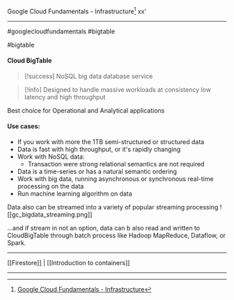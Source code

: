 Google Cloud Fundamentals - Infrastructure[^1] 
xx'
***
#googlecloudfundamentals #bigtable

#bigtable
#### Cloud BigTable
>[!success] NoSQL big data database service

>[!info] Designed to handle massive workloads at consistency low latency and high throughput

Best choice for Operational and Analytical applications

#### Use cases:
- If you work with more the 1TB semi-structured or structured data
- Data is fast with high throughput, or it's rapidly changing
- Work with NoSQL data:
	- Transaction were strong relational semantics are not required
- Data is a time-series or has a natural semantic ordering
- Work with big data, running asynchronous or synchronous real-time processing on the data
- Run machine learning algorithm on data


Data also can be streamed into a variety of popular streaming processing
![[gc_bigdata_streaming.png]]

...and if stream in not an option, data can b also read and written to CloudBigTable  through batch process like Hadoop MapReduce, Dataflow, or Spark.





***
[[Firestore]] | [[Introduction to containers]]

***
[^1]: [Google Cloud Fundamentals - Infrastructure](https://www.coursera.org/learn/gcp-fundamentals/home)


